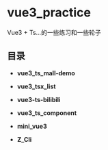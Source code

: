 # vue3_practice

Vue3 + Ts...的一些练习和一些轮子

## 目录

- **vue3_ts_mall-demo**
- **vue3_tsx_list**

- **vue3-ts-bilibili**

- **vue3_ts_component**



- **mini_vue3**

- **Z_Cli**
